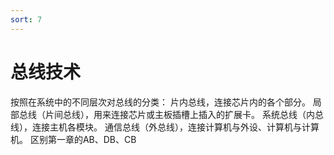 ```yaml
---
sort: 7
---
```

# 总线技术
按照在系统中的不同层次对总线的分类：
片内总线，连接芯片内的各个部分。
局部总线（片间总线），用来连接芯片或主板插槽上插入的扩展卡。
系统总线（内总线），连接主机各模块。
通信总线（外总线），连接计算机与外设、计算机与计算机。
区别第一章的AB、DB、CB

